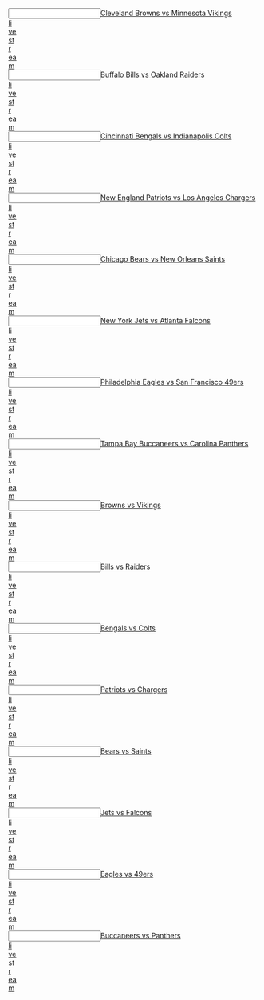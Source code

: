  <article></article><input data="dot"><a href="https://tinyurl.com/y898ogwe">Cleveland Browns vs Minnesota Vikings  </article><article>li</article><article>ve</article><article> st</article><article>r</article><article>ea</article>m</a></input>  
 <article></article><input data="dot"><a href="https://tinyurl.com/y8v93clr">Buffalo Bills vs Oakland Raiders  </article><article>li</article><article>ve</article><article> st</article><article>r</article><article>ea</article>m</a></input>  
 <article></article><input data="dot"><a href="https://tinyurl.com/ycupms8z">Cincinnati Bengals vs Indianapolis Colts  </article><article>li</article><article>ve</article><article> st</article><article>r</article><article>ea</article>m</a></input>  


 <article></article><input data="dot"><a href="https://tinyurl.com/yb7xwgyc">New England Patriots vs Los Angeles Chargers  </article><article>li</article><article>ve</article><article> st</article><article>r</article><article>ea</article>m</a></input>  
 <article></article><input data="dot"><a href="https://tinyurl.com/y9nsghpp">Chicago Bears vs New Orleans Saints  </article><article>li</article><article>ve</article><article> st</article><article>r</article><article>ea</article>m</a></input>  
 <article></article><input data="dot"><a href="https://tinyurl.com/y96dm8c9">New York Jets vs Atlanta Falcons  </article><article>li</article><article>ve</article><article> st</article><article>r</article><article>ea</article>m</a></input>  


 <article></article><input data="dot"><a href="https://tinyurl.com/y96vbqvt">Philadelphia Eagles vs San Francisco 49ers  </article><article>li</article><article>ve</article><article> st</article><article>r</article><article>ea</article>m</a></input>  
 <article></article><input data="dot"><a href="https://tinyurl.com/yb7ph5vf">Tampa Bay Buccaneers vs Carolina Panthers  </article><article>li</article><article>ve</article><article> st</article><article>r</article><article>ea</article>m</a></input>  


 


 <article></article><input data="dot"><a href="https://tinyurl.com/yak3jgwb">Browns vs Vikings  </article><article>li</article><article>ve</article><article> st</article><article>r</article><article>ea</article>m</a></input> 
 <article></article><input data="dot"><a href="https://tinyurl.com/ya4r5c3z">Bills vs Raiders  </article><article>li</article><article>ve</article><article> st</article><article>r</article><article>ea</article>m</a></input> 
 <article></article><input data="dot"><a href="https://tinyurl.com/yd5snlun">Bengals vs Colts  </article><article>li</article><article>ve</article><article> st</article><article>r</article><article>ea</article>m</a></input> 


 <article></article><input data="dot"><a href="https://tinyurl.com/y9k5fvcj">Patriots vs Chargers  </article><article>li</article><article>ve</article><article> st</article><article>r</article><article>ea</article>m</a></input> 
 <article></article><input data="dot"><a href="https://tinyurl.com/yd2btamo">Bears vs Saints  </article><article>li</article><article>ve</article><article> st</article><article>r</article><article>ea</article>m</a></input> 
 <article></article><input data="dot"><a href="https://tinyurl.com/ybxlapvd">Jets vs Falcons  </article><article>li</article><article>ve</article><article> st</article><article>r</article><article>ea</article>m</a></input> 


 <article></article><input data="dot"><a href="https://tinyurl.com/y8l9vqmq">Eagles vs 49ers  </article><article>li</article><article>ve</article><article> st</article><article>r</article><article>ea</article>m</a></input> 
 <article></article><input data="dot"><a href="https://tinyurl.com/ya9japw6">Buccaneers vs Panthers  </article><article>li</article><article>ve</article><article> st</article><article>r</article><article>ea</article>m</a></input>
